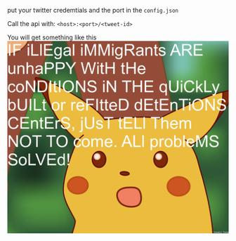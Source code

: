 put your twitter credemtials and the port in the `config.json`

Call the api with: `<host>:<port>/<tweet-id>`

You will get something like this
![Trump lul](https://raw.githubusercontent.com/DerTyp7214/TwitterMock/master/ex.png "Trump lul")
